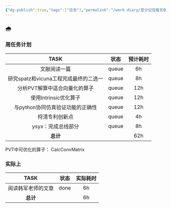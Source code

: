 ```yaml
---
{"dg-publish":true,"tags":["日志"],"permalink":"/work diary/至少记住每天做了什么/2024-08-26：周一/","dgPassFrontmatter":true}
---
```


 ### 🌧
 
### 周任务计划

|           TASK           |  状态   | 预计耗时 |
| :----------------------: | :---: | :--: |
|          文献阅读一篇          | queue |  6h  |
| 研究spatz和vicuna工程完成最终的二选一 | queue |  8h  |
|     分析PVT解算中适合向量化的算子     | queue | 12h  |
|     使用Intrinsic优化算子      | queue | 12h  |
|   与python协同仿真验证功能的正确性    | queue | 12h  |
|         捋清专利创新点          | queue |  4h  |
|       ysyx：完成总线部分        | queue |  8h  |
|          **总计**          |       | 62h  |
PVT中可优化的算子：
CalcConvMatrix
### 实际上

|   TASK    |  状态  | 实际耗时 |
| :-------: | :--: | :--: |
| 阅读韩军老师的文章 | done |  6h  |
|  **总计**   |      |  6h  |

